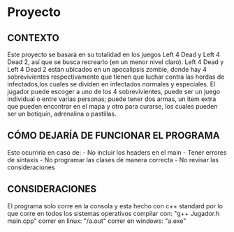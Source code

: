 # Proyecto

<h2>CONTEXTO</h2>

Este proyecto se basará en su totalidad en los juegos Left 4 Dead y Left 4 Dead 2, así que se busca recrearlo (en un menor nivel claro).
Left 4 Dead y Left 4 Dead 2 están ubicados en un apocalipsis zombie, donde hay 4 sobrevivientes respectivamente que tienen que luchar contra las hordas de infectados,los cuales se dividen en infectados normales y especiales. El jugador puede escoger a uno de los 4 sobrevivientes, puede ser un juego individual o entre varias personas; puede tener dos armas, un item extra que pueden encontrar en el mapa y otro para curarse, los cuales pueden ser un botiquín, adrenalina o pastillas.

<h2>CÓMO DEJARÍA DE FUNCIONAR EL PROGRAMA</h2>
Esto ocurriría en caso de:
   - No incluir los headers en el main
   - Tener errores de sintaxis
   - No programar las clases de manera correcta
   - No revisar las consideraciones

<h2>CONSIDERACIONES</h2>
El programa solo corre en la consola y esta hecho con c++ standard por lo que corre en todos los sistemas operativos
   compilar con: "g++ Jugador.h main.cpp"
   correr en linux: "/a.out"
   correr en windows: "a.exe"
